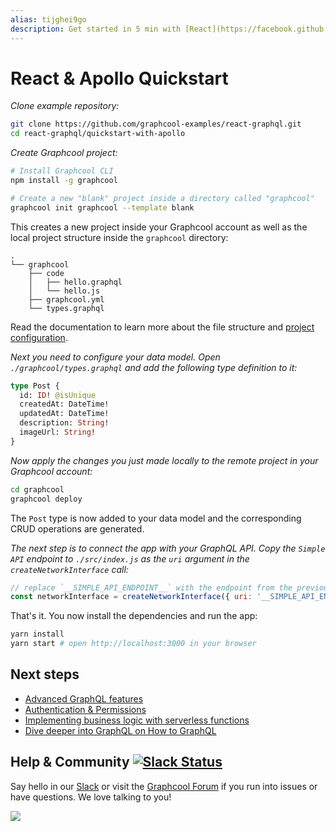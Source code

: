 ```yaml
---
alias: tijghei9go
description: Get started in 5 min with [React](https://facebook.github.io/react/), [Apollo Client](https://github.com/apollographql/apollo-client) and [Graphcool](https://www.graph.cool) and learn how to build a simple Instagram clone.
---
```


# React & Apollo Quickstart

<Instruction>

*Clone example repository:*

```sh
git clone https://github.com/graphcool-examples/react-graphql.git
cd react-graphql/quickstart-with-apollo
```

</Instruction>

<Instruction>

*Create Graphcool project:*

```sh
# Install Graphcool CLI
npm install -g graphcool

# Create a new "blank" project inside a directory called "graphcool"
graphcool init graphcool --template blank
```

</Instruction>

This creates a new project inside your Graphcool account as well as the local project structure inside the `graphcool` directory:

```
.
└── graphcool
    ├── code
    │   ├── hello.graphql
    │   └── hello.js
    ├── graphcool.yml
    └── types.graphql

```

Read the documentation to learn more about the file structure and [project configuration](https://www.graph.cool/docs/reference/basics/project-configuration-t%28yaml%29-opheidaix3).

<Instruction>

*Next you need to configure your data model. Open `./graphcool/types.graphql` and add the following type definition to it:*

```graphql
type Post {
  id: ID! @isUnique
  createdAt: DateTime!
  updatedAt: DateTime!
  description: String!
  imageUrl: String!
}
```

</Instruction>

<Instruction>

*Now apply the changes you just made locally to the remote project in your Graphcool account:*

```sh
cd graphcool
graphcool deploy
```

</Instruction>


The `Post` type is now added to your data model and the corresponding CRUD operations are generated.


<Instruction>

*The next step is to connect the app with your GraphQL API. Copy the `Simple API` endpoint to `./src/index.js` as the `uri` argument in the `createNetworkInterface` call:*

```js
// replace `__SIMPLE_API_ENDPOINT__` with the endpoint from the previous step
const networkInterface = createNetworkInterface({ uri: '__SIMPLE_API_ENDPOINT__' })
```

</Instruction>


<Instruction>

That's it. You now install the dependencies and run the app:


```sh
yarn install
yarn start # open http://localhost:3000 in your browser
```

</Instruction>


## Next steps

* [Advanced GraphQL features](https://blog.graph.cool/advanced-graphql-features-of-the-graphcool-api-5b8db3b0a71)
* [Authentication & Permissions](https://www.graph.cool/docs/reference/auth/overview-ohs4aek0pe/)
* [Implementing business logic with serverless functions](https://www.graph.cool/docs/reference/functions/overview-aiw4aimie9/)
* [Dive deeper into GraphQL on How to GraphQL](https://www.howtographql.com)


## Help & Community [![Slack Status](https://slack.graph.cool/badge.svg)](https://slack.graph.cool)

Say hello in our [Slack](http://slack.graph.cool/) or visit the [Graphcool Forum](https://www.graph.cool/forum) if you run into issues or have questions. We love talking to you!

![](http://i.imgur.com/5RHR6Ku.png)
